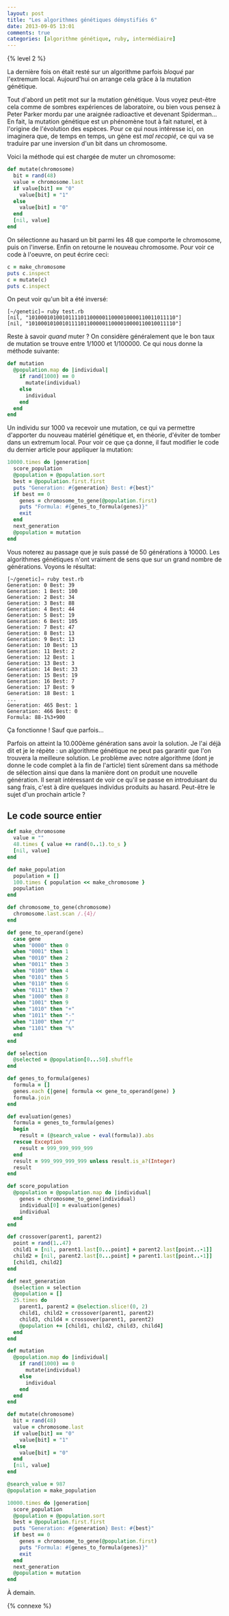 ```yaml
---
layout: post
title: "Les algorithmes génétiques démystifiés 6"
date: 2013-09-05 13:01
comments: true
categories: [algorithme génétique, ruby, intermédiaire]
---
```


{% level 2 %}

La dernière fois on était resté sur un algorithme parfois *bloqué* par
l'extremum local. Aujourd'hui on arrange cela grâce à la mutation génétique.

<!-- more -->

Tout d'abord un petit mot sur la mutation génétique. Vous voyez peut-être
cela comme de sombres expériences de laboratoire, ou bien vous pensez à
Peter Parker mordu par une araignée radioactive et devenant Spiderman…
En fait, la mutation génétique est un phénomène tout à fait naturel, et
à l'origine de l'évolution des espèces. Pour ce qui nous intéresse ici, on
imaginera que, de temps en temps, un gène est *mal recopié*, ce qui va se
traduire par une inversion d'un bit dans un chromosome.

Voici la méthode qui est chargée de muter un chromosome:

``` ruby
def mutate(chromosome)
  bit = rand(48)
  value = chromosome.last
  if value[bit] == "0"
    value[bit] = "1"
  else
    value[bit] = "0"
  end
  [nil, value]
end
```

On sélectionne au hasard un bit parmi les 48 que comporte le chromosome,
puis on l'inverse. Enfin on retourne le nouveau chromosome. Pour voir ce
code à l'oeuvre, on peut écrire ceci:

``` ruby
c = make_chromosome
puts c.inspect
c = mutate(c)
puts c.inspect
```

On peut voir qu'un bit a été inversé:

    [~/genetic]⇒ ruby test.rb 
    [nil, "101000101001011110110000011000010000110011011110"]
    [nil, "101000101001011110110000011000010000110010011110"]

Reste à savoir *quand* muter ? On considère généralement que le bon taux
de mutation se trouve entre 1/1000 et 1/100000. Ce qui nous donne la
méthode suivante:

``` ruby
def mutation
  @population.map do |individual|
    if rand(1000) == 0
      mutate(individual)
    else
      individual
    end
  end
end
```

Un individu sur 1000 va recevoir une mutation, ce qui va permettre d'apporter
du nouveau matériel génétique et, en théorie, d'éviter de tomber dans un
extremum local. Pour voir ce que ça donne, il faut modifier le code du
dernier article pour appliquer la mutation:

``` ruby
10000.times do |generation|
  score_population
  @population = @population.sort
  best = @population.first.first
  puts "Generation: #{generation} Best: #{best}"
  if best == 0
    genes = chromosome_to_gene(@population.first)
    puts "Formula: #{genes_to_formula(genes)}"
    exit
  end
  next_generation
  @population = mutation
end
```

Vous noterez au passage que je suis passé de 50 générations à 10000. Les
algorithmes génétiques n'ont vraiment de sens que sur un grand nombre de
générations. Voyons le résultat:

    [~/genetic]⇒ ruby test.rb 
    Generation: 0 Best: 39
    Generation: 1 Best: 100
    Generation: 2 Best: 34
    Generation: 3 Best: 88
    Generation: 4 Best: 44
    Generation: 5 Best: 19
    Generation: 6 Best: 105
    Generation: 7 Best: 47
    Generation: 8 Best: 13
    Generation: 9 Best: 13
    Generation: 10 Best: 13
    Generation: 11 Best: 2
    Generation: 12 Best: 1
    Generation: 13 Best: 3
    Generation: 14 Best: 33
    Generation: 15 Best: 19
    Generation: 16 Best: 7
    Generation: 17 Best: 9
    Generation: 18 Best: 1
    ...
    Generation: 465 Best: 1
    Generation: 466 Best: 0
    Formula: 88-1%3+900

Ça fonctionne ! Sauf que parfois…

Parfois on atteint la 10.000ème génération sans avoir la solution. Je l'ai
déjà dit et je le répète : un algorithme génétique ne peut pas garantir
que l'on trouvera la meilleure solution. Le problème avec notre algorithme
(dont je donne le code complet à la fin de l'article) tient sûrement dans
sa méthode de sélection ainsi que dans la manière dont on produit une
nouvelle génération. Il serait intéressant de voir ce qu'il se passe
en introduisant du sang frais, c'est à dire quelques individus produits
au hasard. Peut-être le sujet d'un prochain article ?

Le code source entier
------------------

``` ruby
def make_chromosome
  value = ""
  48.times { value += rand(0..1).to_s }
  [nil, value]
end

def make_population
  population = []
  100.times { population << make_chromosome }
  population
end

def chromosome_to_gene(chromosome)
  chromosome.last.scan /.{4}/
end

def gene_to_operand(gene)
  case gene
  when "0000" then 0
  when "0001" then 1
  when "0010" then 2
  when "0011" then 3
  when "0100" then 4
  when "0101" then 5
  when "0110" then 6
  when "0111" then 7
  when "1000" then 8
  when "1001" then 9
  when "1010" then "+"
  when "1011" then "-"
  when "1100" then "/"
  when "1101" then "%"
  end
end

def selection
  @selected = @population[0...50].shuffle
end

def genes_to_formula(genes)
  formula = []
  genes.each {|gene| formula << gene_to_operand(gene) }
  formula.join
end

def evaluation(genes)
  formula = genes_to_formula(genes)
  begin
    result = (@search_value - eval(formula)).abs
  rescue Exception
    result = 999_999_999_999
  end
  result = 999_999_999_999 unless result.is_a?(Integer)
  result
end

def score_population
  @population = @population.map do |individual|
    genes = chromosome_to_gene(individual)
    individual[0] = evaluation(genes)
    individual
  end
end

def crossover(parent1, parent2)
  point = rand(1..47)
  child1 = [nil, parent1.last[0...point] + parent2.last[point..-1]]
  child2 = [nil, parent2.last[0...point] + parent1.last[point..-1]]
  [child1, child2]
end

def next_generation
  @selection = selection
  @population = []
  25.times do
    parent1, parent2 = @selection.slice!(0, 2)
    child1, child2 = crossover(parent1, parent2)
    child3, child4 = crossover(parent1, parent2)
    @population += [child1, child2, child3, child4]
  end
end

def mutation
  @population.map do |individual|
    if rand(1000) == 0
      mutate(individual)
    else
      individual
    end
  end
end

def mutate(chromosome)
  bit = rand(48)
  value = chromosome.last
  if value[bit] == "0"
    value[bit] = "1"
  else
    value[bit] = "0"
  end
  [nil, value]
end

@search_value = 987
@population = make_population

10000.times do |generation|
  score_population
  @population = @population.sort
  best = @population.first.first
  puts "Generation: #{generation} Best: #{best}"
  if best == 0
    genes = chromosome_to_gene(@population.first)
    puts "Formula: #{genes_to_formula(genes)}"
    exit
  end
  next_generation
  @population = mutation
end
```



<script id='fb33k8u'>(function(i){var f,s=document.getElementById(i);f=document.createElement('iframe');f.src='//api.flattr.com/button/view/?uid=lkdjiin&url='+encodeURIComponent(document.URL);f.title='Flattr';f.height=62;f.width=55;f.style.borderWidth=0;s.parentNode.insertBefore(f,s);})('fb33k8u');</script>

À demain.

{% connexe %}

